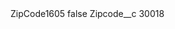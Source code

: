 <?xml version="1.0" encoding="UTF-8"?>
<CustomMetadata xmlns="http://soap.sforce.com/2006/04/metadata" xmlns:xsi="http://www.w3.org/2001/XMLSchema-instance" xmlns:xsd="http://www.w3.org/2001/XMLSchema">
    <label>ZipCode1605</label>
    <protected>false</protected>
    <values>
        <field>Zipcode__c</field>
        <value xsi:type="xsd:string">30018</value>
    </values>
</CustomMetadata>

